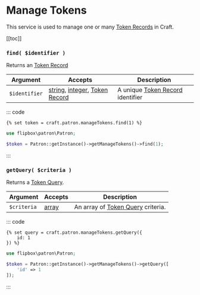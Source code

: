 # Manage Tokens

This service is used to manage one or many [Token Records] in Craft.

[[toc]]

### `find( $identifier )`

Returns an [Token Record]

| Argument          | Accepts                   | Description
| ----------        | ----------                | ----------
| `$identifier`     | [string], [integer], [Token Record] | A unique [Token Record] identifier

::: code
```twig
{% set token = craft.patron.manageTokens.find(1) %}
```

```php
use flipbox\patron\Patron;

$token = Patron::getInstance()->getManageTokens()->find(1);
```
:::

### `getQuery( $criteria )`

Returns a [Token Query].

| Argument          | Accepts                   | Description
| ----------        | ----------                | ----------
| `$criteria`       | [array]                   | An array of [Token Query] criteria.


::: code
```twig
{% set query = craft.patron.manageTokens.getQuery({
    id: 1
}) %}
```

```php
use flipbox\patron\Patron;

$token = Patron::getInstance()->getManageTokens()->getQuery([
    'id' => 1
]);
```
:::


[integer]: http://www.php.net/language.types.integer
[integer\[\]]: http://www.php.net/language.types.integer
[array]: http://www.php.net/language.types.array
[string]: http://www.php.net/language.types.string
[string\[\]]: http://www.php.net/language.types.string
[null]: http://www.php.net/language.types.null

[Site]: https://docs.craftcms.com/api/v3/craft-models-site.html

[Token Query]: ../queries/token.md "Token Query"
[Token Records]: ../objects/token-record.md "Token Records"
[Token Record]: ../objects/token-record.md "Token Record"